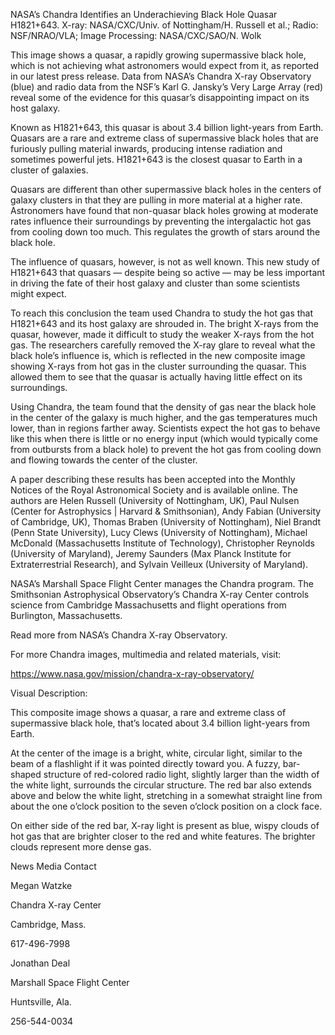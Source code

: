 NASA’s Chandra Identifies an Underachieving Black Hole 
 Quasar H1821+643. X-ray: NASA/CXC/Univ. of Nottingham/H. Russell et al.; Radio: NSF/NRAO/VLA; Image Processing: NASA/CXC/SAO/N. Wolk

This image shows a quasar, a rapidly growing supermassive black hole, which is not achieving what astronomers would expect from it, as reported in our latest press release. Data from NASA’s Chandra X-ray Observatory (blue) and radio data from the NSF’s Karl G. Jansky’s Very Large Array (red) reveal some of the evidence for this quasar’s disappointing impact on its host galaxy.

Known as H1821+643, this quasar is about 3.4 billion light-years from Earth. Quasars are a rare and extreme class of supermassive black holes that are furiously pulling material inwards, producing intense radiation and sometimes powerful jets. H1821+643 is the closest quasar to Earth in a cluster of galaxies.

Quasars are different than other supermassive black holes in the centers of galaxy clusters in that they are pulling in more material at a higher rate. Astronomers have found that non-quasar black holes growing at moderate rates influence their surroundings by preventing the intergalactic hot gas from cooling down too much. This regulates the growth of stars around the black hole.

The influence of quasars, however, is not as well known. This new study of H1821+643 that quasars — despite being so active — may be less important in driving the fate of their host galaxy and cluster than some scientists might expect.

To reach this conclusion the team used Chandra to study the hot gas that H1821+643 and its host galaxy are shrouded in. The bright X-rays from the quasar, however, made it difficult to study the weaker X-rays from the hot gas. The researchers carefully removed the X-ray glare to reveal what the black hole’s influence is, which is reflected in the new composite image showing X-rays from hot gas in the cluster surrounding the quasar. This allowed them to see that the quasar is actually having little effect on its surroundings.

Using Chandra, the team found that the density of gas near the black hole in the center of the galaxy is much higher, and the gas temperatures much lower, than in regions farther away. Scientists expect the hot gas to behave like this when there is little or no energy input (which would typically come from outbursts from a black hole) to prevent the hot gas from cooling down and flowing towards the center of the cluster.

A paper describing these results has been accepted into the Monthly Notices of the Royal Astronomical Society and is available online. The authors are Helen Russell (University of Nottingham, UK), Paul Nulsen (Center for Astrophysics | Harvard & Smithsonian), Andy Fabian (University of Cambridge, UK), Thomas Braben (University of Nottingham), Niel Brandt (Penn State University), Lucy Clews (University of Nottingham), Michael McDonald (Massachusetts Institute of Technology), Christopher Reynolds (University of Maryland), Jeremy Saunders (Max Planck Institute for Extraterrestrial Research), and Sylvain Veilleux (University of Maryland).

NASA’s Marshall Space Flight Center manages the Chandra program. The Smithsonian Astrophysical Observatory’s Chandra X-ray Center controls science from Cambridge Massachusetts and flight operations from Burlington, Massachusetts.

Read more from NASA’s Chandra X-ray Observatory.

For more Chandra images, multimedia and related materials, visit:

https://www.nasa.gov/mission/chandra-x-ray-observatory/

Visual Description:

This composite image shows a quasar, a rare and extreme class of supermassive black hole, that’s located about 3.4 billion light-years from Earth.

At the center of the image is a bright, white, circular light, similar to the beam of a flashlight if it was pointed directly toward you. A fuzzy, bar-shaped structure of red-colored radio light, slightly larger than the width of the white light, surrounds the circular structure. The red bar also extends above and below the white light, stretching in a somewhat straight line from about the one o’clock position to the seven o’clock position on a clock face.

On either side of the red bar, X-ray light is present as blue, wispy clouds of hot gas that are brighter closer to the red and white features. The brighter clouds represent more dense gas.

News Media Contact

Megan Watzke

Chandra X-ray Center

Cambridge, Mass.

617-496-7998

Jonathan Deal

Marshall Space Flight Center

Huntsville, Ala.

256-544-0034